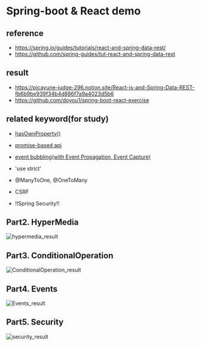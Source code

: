 # Spring-boot & React demo
## reference
  - https://spring.io/guides/tutorials/react-and-spring-data-rest/
  - https://github.com/spring-guides/tut-react-and-spring-data-rest

## result
  - https://picayune-judge-296.notion.site/React-js-and-Spring-Data-REST-fb6b9be939f34b4d886f7a9a4023d5b6
  - https://github.com/doyou1/spring-boot-react-exercise

## related keyword(for study)
  - [hasOwnProperty()](https://picayune-judge-296.notion.site/What-is-hasOwnProperty-38b7dc7f1de544eca55eec0506c1ab71)
  - [promise-based api](https://picayune-judge-296.notion.site/What-is-JavaScript-Promise-API-a6bd5245008c4f7082c9d81b4d4cdb91)
  - [event bubbling(with Event Propagation, Event Capture)](https://picayune-judge-296.notion.site/What-is-Event-Bubbling-in-JavaScript-Event-Propagation-Explain-b23fc5e81dd049c182d0b5bb944909b0)
  - 'use strict'
  - @ManyToOne, @OneToMany
  - CSRF

  - !!Spring Security!!

## Part2. HyperMedia
![hypermedia_result](https://user-images.githubusercontent.com/56281493/147856762-4376fdb3-09f8-45f9-9fc3-a954beb76000.gif)

## Part3. ConditionalOperation
![ConditionalOperation_result](https://user-images.githubusercontent.com/56281493/147856766-41109b8a-114e-4329-a080-01451c67dd2e.gif)

## Part4. Events
![Events_result](https://user-images.githubusercontent.com/56281493/147856771-d5647681-ea0b-4595-90d1-81fa64c5dfe1.gif)

## Part5. Security
![security_result](https://user-images.githubusercontent.com/56281493/147856774-10228b69-f2da-4920-9e35-e4e378f35a36.gif)
